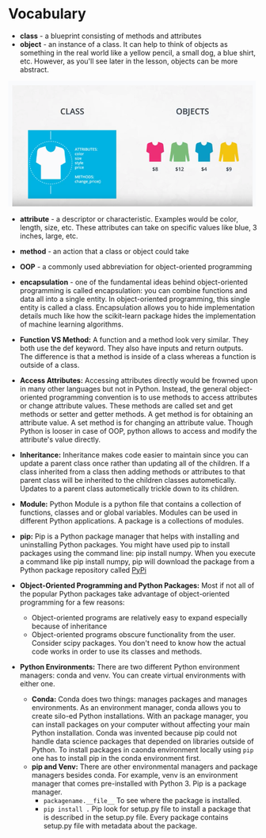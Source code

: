 # Vocabulary

* **class** - a blueprint consisting of methods and attributes
* **object** - an instance of a class. It can help to think of objects as something in the real world like a yellow pencil, a small dog, a blue shirt, etc. However, as you'll see later in the lesson, objects can be more abstract.

<img src="../Images/screen-shot-2018-07-19-at-4.06.55-pm.png" width="500"/>

</br>

* **attribute** - a descriptor or characteristic. Examples would be color, length, size, etc. These attributes can take on specific values like blue, 3 inches, large, etc.
* **method** - an action that a class or object could take
* **OOP** - a commonly used abbreviation for object-oriented programming
* **encapsulation** - one of the fundamental ideas behind object-oriented programming is called encapsulation: you can combine functions and data all into a single entity. In object-oriented programming, this single entity is called a class. Encapsulation allows you to hide implementation details much like how the scikit-learn package hides the implementation of machine learning algorithms.
* **Function VS Method:** A function and a method look very similar. They both use the def keyword. They also have inputs and return outputs. The difference is that a method is inside of a class whereas a function is outside of a class.
* **Access Attributes:** Accessing attributes directly would be frowned upon in many other languages but not in Python. Instead, the general object-oriented programming convention is to use methods to access attributes or change attribute values. These methods are called set and get methods or setter and getter methods. A get method is for obtaining an attribute value. A set method is for changing an attribute value. Though Python is looser in case of OOP, python allows to access and modify the attribute's value directly.

* **Inheritance:** Inheritance makes code easier to maintain since you can update a parent class once rather than updating all of the children. If a class inherited from a class then adding methods or attributes to that parent class will be inherited to the children classes autometically. Updates to a parent class autometically trickle down to its children.

* **Module:** Python Module is a python file that contains a collection of functions, classes and or global variables. Modules can be used in different Python applications. A package is a collections of modules.

* **pip:** Pip is a Python package manager that helps with installing and uninstalling Python packages. You might have used pip to install packages using the command line: pip install numpy. When you execute a command like pip install numpy, pip will download the package from a Python package repository called [PyPi](https://pypi.org/)

* **Object-Oriented Programming and Python Packages:** Most if not all of the popular Python packages take advantage of object-oriented programming for a few reasons:
  * Object-oriented programs are relatively easy to expand especially because of inheritance
  * Object-oriented programs obscure functionality from the user. Consider scipy packages. You don't need to know how the actual code works in order to use its classes and methods.

* **Python Environments:** There are two different Python environment managers: conda and venv. You can create virtual environments with either one.
  * **Conda:** Conda does two things: manages packages and manages environments. As an environment manager, conda allows you to create silo-ed Python installations. With an package manager, you can install packages on your computer without affecting your main Python installation. Conda was invented because pip could not handle data science packages that depended on libraries outside of Python. To install packages in caonda environment locally using `pip` one has to install pip in the conda environment first.
  * **pip and Venv:** There are other environmental managers and package managers besides conda. For example, venv is an environment manager that comes pre-installed with Python 3. Pip is a package manager.
    - `packagename.__file__` To see where the package is installed.
    - `pip install .` Pip look for setup.py file to install a package that is described in the setup.py file. Every package contains setup.py file with metadata about the package.
